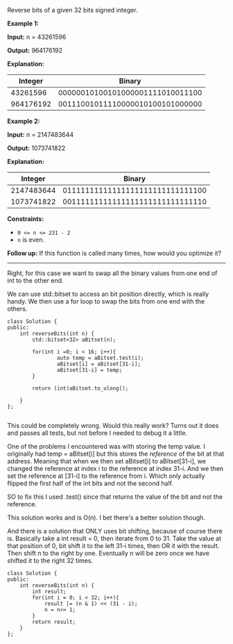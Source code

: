 Reverse bits of a given 32 bits signed integer.

**Example 1:**

**Input:** n = 43261596

**Output:** 964176192

**Explanation:**

|Integer|Binary|
|---|---|
|43261596|00000010100101000001111010011100|
|964176192|00111001011110000010100101000000|

**Example 2:**

**Input:** n = 2147483644

**Output:** 1073741822

**Explanation:**

|Integer|Binary|
|---|---|
|2147483644|01111111111111111111111111111100|
|1073741822|00111111111111111111111111111110|

**Constraints:**

- `0 <= n <= 231 - 2`
- `n` is even.

**Follow up:** If this function is called many times, how would you optimize it?

---
Right, for this case we want to swap all the binary values from one end of int to the other end. 

We can use std::bitset to access an bit position directly, which is really handy. We then use a for loop to swap the bits from one end with the others. 

```
class Solution {
public:
    int reverseBits(int n) {
        std::bitset<32> aBitset(n);

		for(int i =0; i < 16; i++){
				auto temp = aBitset.test(i);
				aBitset[i] = aBitset[31-i];
				aBitset[31-i] = temp;
		}

		return (int)aBitset.to_ulong();
    
    }
};


```

This could be completely wrong. Would this really work? Turns out it does and passes all tests, but not before I needed to debug it a little. 

One of the problems I encountered was with storing the temp value. I originally had temp = aBitset[i] but this stores the *reference* of the bit at that address. Meaning that when we then set aBitset[i] to aBitset[31-i], we changed the reference at index i to the reference at index 31-i. And we then set the reference at [31-i] to the reference from i. Which only actually flipped the first half of the int bits and not the second half. 

SO to fix this I used .test() since that returns the value of the bit and not the reference. 

This solution works and is O(n). I bet there's a better solution though. 

And there is a solution that ONLY uses bit shifting, because of course there is. Basically take a int result = 0, then iterate from 0 to 31. Take the value at that position of 0, bit shift it to the left 31-i times, then OR it with the result. Then shift n to the right by one. Eventually n will be zero once we have shifted it to the right 32 times.  

```
class Solution {
public:
    int reverseBits(int n) {
        int result;
        for(int i = 0; i < 32; i++){ 
	        result |= (n & 1) << (31 - i); 
            n = n>> 1;
        }
        return result;
    }
};
```

